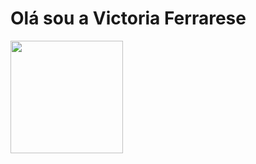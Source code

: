 # Olá sou a Victoria Ferrarese
<div>
<img height="180em" src="https://github-readme-stats.vercel.app/api/top-langs/?username=victoriaferrarese&layout=compact&langs_count=7&theme=material-palenight"/>
</div>
